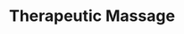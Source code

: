 ---
title: "Therapeutic Massage"
description: "Personalized treatment for pain relief"
translationKey: "therapeutic-massage"
weight: 1
---